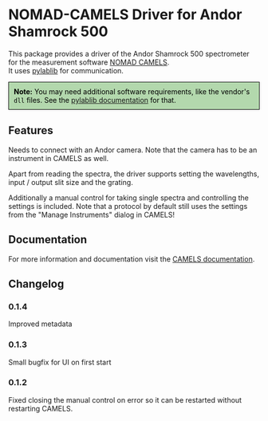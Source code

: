 # NOMAD-CAMELS Driver for Andor Shamrock 500

This package provides a driver of the Andor Shamrock 500 spectrometer for the measurement software [NOMAD CAMELS](https://fau-lap.github.io/NOMAD-CAMELS/).\
It uses [pylablib](https://pylablib.readthedocs.io/en/latest/devices/AndorShamrock.html) for communication.

<div style="border: 1px solid black; padding: 10px; background-color: #b3d8adff; color: black;">
  <strong>Note:</strong> You may need additional software requirements, like the vendor's <code style="color: black">dll</code> files. See the <a href="https://pylablib.readthedocs.io/en/latest/devices/AndorShamrock.html">pylablib documentation</a> for that.
</div>


## Features
Needs to connect with an Andor camera. Note that the camera has to be an instrument in CAMELS as well.

Apart from reading the spectra, the driver supports setting the wavelengths, input / output slit size and the grating.

Additionally a manual control for taking single spectra and controlling the settings is included. Note that a protocol by default still uses the settings from the "Manage Instruments" dialog in CAMELS!

## Documentation

For more information and documentation visit the [CAMELS documentation](https://fau-lap.github.io/NOMAD-CAMELS/doc/instruments/instruments.html).


## Changelog

### 0.1.4
Improved metadata

### 0.1.3
Small bugfix for UI on first start

### 0.1.2
Fixed closing the manual control on error so it can be restarted without restarting CAMELS.